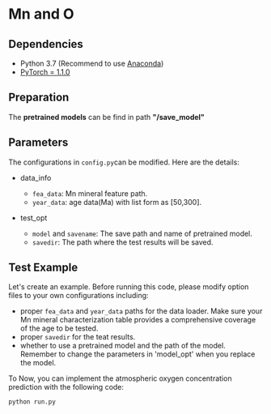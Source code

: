 # Mn and O
## Dependencies
- Python 3.7 (Recommend to use [Anaconda](https://www.anaconda.com/download/#linux))
- [PyTorch = 1.1.0](https://pytorch.org/)

## Preparation
The **pretrained models** can be find in path **"/save_model"**

## Parameters
The configurations in `config.py`can be modified. Here are the details:
- data_info
    - `fea_data`: Mn mineral feature path.
    - `year_data`: age data(Ma) with list form as [50,300].
    
- test_opt
    - `model` and `savename`: The save path and name of pretrained model.
    - `savedir`: The path where the test results will be saved.

## Test Example

Let's create an example. Before running this code, please modify option files to your own configurations including: 
  - proper `fea_data` and `year_data` paths for the data loader. Make sure your Mn mineral characterization 
    table provides a comprehensive coverage of the age to be tested.
  - proper `savedir` for the teat results.
  - whether to use a pretrained model and the path of the model. Remember to change the parameters in 'model_opt' when you replace the model.

To Now, you can implement the atmospheric oxygen concentration prediction with the following code:

```python
python run.py
```
